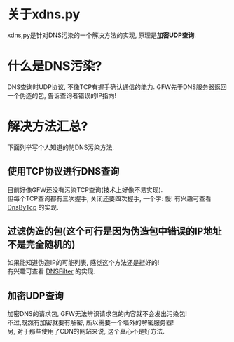 # 关于xdns.py #
xdns,py是针对DNS污染的一个解决方法的实现, 原理是**加密UDP查询**.  

# 什么是DNS污染? #
DNS查询时UDP协议, 不像TCP有握手确认通信的能力. GFW先于DNS服务器返回一个伪造的包, 告诉查询者错误的IP指向!


# 解决方法汇总? #

下面列举写个人知道的防DNS污染方法. 

## 使用TCP协议进行DNS查询 ##
目前好像GFW还没有污染TCP查询(技术上好像不易实现).  
但每个TCP查询都有三次握手, 关闭还要四次握手, 一个字: 慢!
有兴趣可查看 [DnsByTcp](https://github.com/isayme/DnsByTcp) 的实现.

## 过滤伪造的包(这个可行是因为伪造包中错误的IP地址不是完全随机的) ##
如果能知道伪造IP的可能列表, 感觉这个方法还是挺好的!  
有兴趣可查看 [DNSFilter](https://github.com/isayme/DNSFilter) 的实现.

## 加密UDP查询 ##
加密DNS的请求包, GFW无法辨识请求包的内容就不会发出污染包!  
不过,既然有加密就要有解密, 所以需要一个墙外的解密服务器!  
另, 对于那些使用了CDN的网站来说, 这个真心不是好方法.  

